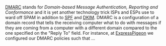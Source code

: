 
[DMARC](http://en.wikipedia.org/wiki/DMARC "DMARC") stands for
*Domain-based Message Authentication, Reporting and Conformance* and it
is yet another technology trick ISPs and ESPs use to ward off SPAM in
addition to
[SPF](/blog/2012/01/18/spf-in-plain-english-and-a-few-internet-terms/ "SPF in plain English")
and
[DKIM](/blog/2012/04/18/dkim-in-plain-english-and-a-few-internet-terms/ "DKIM in plain English").
DMARC is a configuration of a domain record that tells the receiving
computer what to do with messages if they are coming from a computer
with a different domain compared to the one specified on the "Reply To"
field. For instance, at
[ExpressPigeon](http://expresspigeon.com "ExpressPigeon") we configured
our DMARC policies such that ...